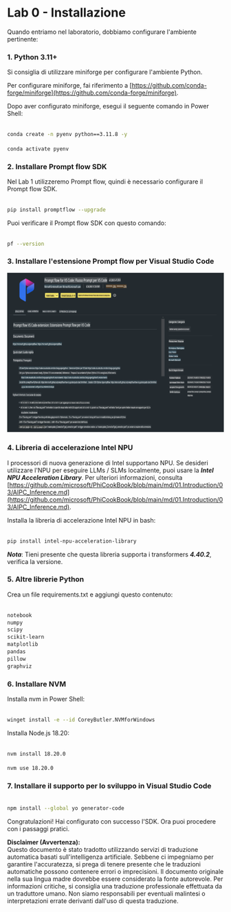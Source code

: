 # **Lab 0 - Installazione**

Quando entriamo nel laboratorio, dobbiamo configurare l'ambiente pertinente:


### **1. Python 3.11+**

Si consiglia di utilizzare miniforge per configurare l'ambiente Python.

Per configurare miniforge, fai riferimento a [https://github.com/conda-forge/miniforge](https://github.com/conda-forge/miniforge).

Dopo aver configurato miniforge, esegui il seguente comando in Power Shell:

```bash

conda create -n pyenv python==3.11.8 -y

conda activate pyenv

```


### **2. Installare Prompt flow SDK**

Nel Lab 1 utilizzeremo Prompt flow, quindi è necessario configurare il Prompt flow SDK.

```bash

pip install promptflow --upgrade

```

Puoi verificare il Prompt flow SDK con questo comando:

```bash

pf --version

```


### **3. Installare l'estensione Prompt flow per Visual Studio Code**

![pf](../../../../../../../../../translated_images/pf_ext.fa065f22e1ee3e67157662d8be5241f346ddd83744045e3406d92b570e8d8b36.it.png)


### **4. Libreria di accelerazione Intel NPU**

I processori di nuova generazione di Intel supportano NPU. Se desideri utilizzare l'NPU per eseguire LLMs / SLMs localmente, puoi usare la ***Intel NPU Acceleration Library***. Per ulteriori informazioni, consulta [https://github.com/microsoft/PhiCookBook/blob/main/md/01.Introduction/03/AIPC_Inference.md](https://github.com/microsoft/PhiCookBook/blob/main/md/01.Introduction/03/AIPC_Inference.md).

Installa la libreria di accelerazione Intel NPU in bash:

```bash

pip install intel-npu-acceleration-library

```

***Nota***: Tieni presente che questa libreria supporta i transformers ***4.40.2***, verifica la versione.


### **5. Altre librerie Python**

Crea un file requirements.txt e aggiungi questo contenuto:

```txt

notebook
numpy 
scipy 
scikit-learn 
matplotlib 
pandas 
pillow 
graphviz

```


### **6. Installare NVM**

Installa nvm in Power Shell:

```bash

winget install -e --id CoreyButler.NVMforWindows

```

Installa Node.js 18.20:

```bash

nvm install 18.20.0

nvm use 18.20.0

```


### **7. Installare il supporto per lo sviluppo in Visual Studio Code**

```bash

npm install --global yo generator-code

```

Congratulazioni! Hai configurato con successo l'SDK. Ora puoi procedere con i passaggi pratici.

**Disclaimer (Avvertenza):**  
Questo documento è stato tradotto utilizzando servizi di traduzione automatica basati sull'intelligenza artificiale. Sebbene ci impegniamo per garantire l'accuratezza, si prega di tenere presente che le traduzioni automatiche possono contenere errori o imprecisioni. Il documento originale nella sua lingua madre dovrebbe essere considerato la fonte autorevole. Per informazioni critiche, si consiglia una traduzione professionale effettuata da un traduttore umano. Non siamo responsabili per eventuali malintesi o interpretazioni errate derivanti dall'uso di questa traduzione.